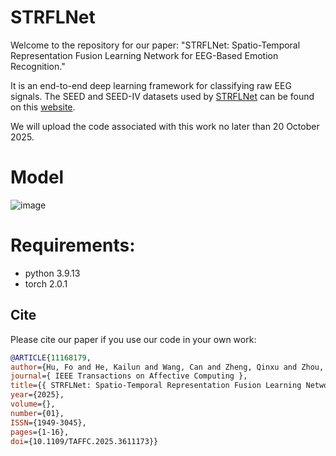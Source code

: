 # STRFLNet
Welcome to the repository for our paper: "STRFLNet: Spatio-Temporal Representation Fusion Learning Network for EEG-Based Emotion Recognition."

It is an end-to-end deep learning framework for classifying raw EEG signals. The SEED and SEED-IV datasets used by [STRFLNet](https://www.computer.org/csdl/journal/ta/5555/01/11168179/2a5v5k5tNDy) can be found on this [website](https://bcmi.sjtu.edu.cn/home/seed/).

We will upload the code associated with this work no later than 20 October 2025.
# Model
![image](https://github.com/ZJUTofBrainIntelligence/STRFLNet/blob/main/image/Figure1.jpg)

# Requirements:
* python 3.9.13 <br>
* torch 2.0.1

## Cite
Please cite our paper if you use our code in your own work:
```bibtex
@ARTICLE{11168179,
author={Hu, Fo and He, Kailun and Wang, Can and Zheng, Qinxu and Zhou, Bin and Li, Gang and Sun, Yu},
journal={ IEEE Transactions on Affective Computing },
title={{ STRFLNet: Spatio-Temporal Representation Fusion Learning Network for EEG-Based Emotion Recognition }},
year={2025},
volume={},
number={01},
ISSN={1949-3045},
pages={1-16},
doi={10.1109/TAFFC.2025.3611173}}
